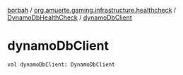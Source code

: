 [borbah](../../index.md) / [org.amuerte.gaming.infrastructure.healthcheck](../index.md) / [DynamoDbHealthCheck](index.md) / [dynamoDbClient](./dynamo-db-client.md)

# dynamoDbClient

`val dynamoDbClient: DynamoDbClient`